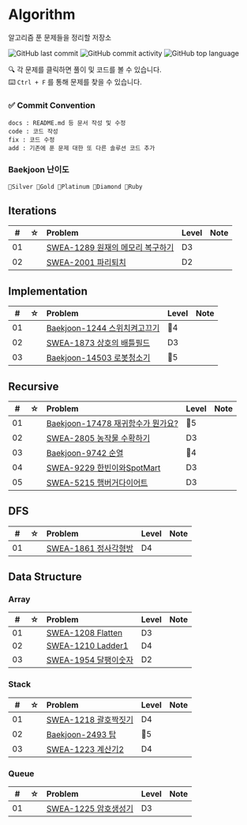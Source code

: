 # Algorithm
알고리즘 푼 문제들을 정리할 저장소

![GitHub last commit](https://img.shields.io/github/last-commit/MoonGaNae/Algorithm)
![GitHub commit activity](https://img.shields.io/github/commit-activity/m/MoonGaNae/Algorithm)
![GitHub top language](https://img.shields.io/github/languages/top/MoonGaNae/Algorithm?color=yellow&logo=Java)

🔍 각 문제를 클릭하면 풀이 및 코드를 볼 수 있습니다.  
⌨️ `Ctrl + F` 를 통해 문제를 찾을 수 있습니다.

### ✅ Commit Convention
```
docs : README.md 등 문서 작성 및 수정
code : 코드 작성
fix : 코드 수정
add : 기존에 푼 문제 대한 또 다른 솔루션 코드 추가
```

### Baekjoon 난이도
```
💜Silver 💛Gold 💚Platinum 💙Diamond 🖤Ruby 
```

## Iterations

|  #  |  ☆  | Problem                                                  | Level | Note |
| :-: | :-: | :------------------------------------------------------- | :--- | :--- |
| 01  |     | [SWEA-1289 원재의 메모리 복구하기](./src/Iteration/SWEA-1289) |   D3   |      |
| 02  |     | [SWEA-2001 파리퇴치](./src/Iteration/swea-2001) |   D2   |      |

## Implementation

|  #  |  ☆  | Problem                                                | Level | Note |
| :-: | :-: | :----------------------------------------------------- | :--- | :--- |
| 01  |     | [Baekjoon-1244 스위치켜고끄기](./src/Implementation/baekjoon-1244)  |  💜4   |      |
| 02  |     | [SWEA-1873 상호의 배틀필드](./src/Implementation/swea_1873)  |   D3   |      |
| 03  |     | [Baekjoon-14503 로봇청소기](./src/Implementation/baekjoon-14503)  |  💛5   |      |

## Recursive
|  #  |  ☆  | Problem                                                | Level | Note |
| :-: | :-: | :----------------------------------------------------- | :--- | :--- |
| 01  |     | [Baekjoon-17478 재귀함수가 뭔가요?](./src/Recursive/baekjoon-17478)  | 💜5 |      |
| 02  |     | [SWEA-2805 농작물 수확하기](./src/Recursive/swea_2805)  |   D3   |      |
| 03  |     | [Baekjoon-9742 순열](./src/Recursive/baekjoon-9742)  | 💜4 |      |
| 04  |     | [SWEA-9229 한빈이와SpotMart](./src/Recursive/swea-9229)  | D3 |      |
| 05  |     | [SWEA-5215 햄버거다이어트](./src/Recursive/swea-5215)  | D3 |      |

## DFS
|  #  |  ☆  | Problem                                                | Level | Note |
| :-: | :-: | :----------------------------------------------------- | :--- | :--- |
| 01  |     | [SWEA-1861 정사각형방](./src/DFS/swea-1861)  | D4 |      |

## Data Structure

### Array
|  #  |  ☆  | Problem                                                | Level | Note |
| :-: | :-: | :----------------------------------------------------- | :--- | :--- |
| 01  |     | [SWEA-1208 Flatten](./src/Implementation/swea-1208)  |   D3   |      |
| 02  |     | [SWEA-1210 Ladder1](./src/Implementation/swea-1210)  |   D4   |      |
| 03  |     | [SWEA-1954 달팽이숫자](./src/Implementation/swea-1954)  |   D2   |      |

### Stack
|  #  |  ☆  | Problem                                                | Level | Note |
| :-: | :-: | :----------------------------------------------------- | :--- | :--- |
| 01  |     | [SWEA-1218 괄호짝짓기](./src/Stack/swea-1218)  |   D4   |      |
| 02  |     | [Baekjoon-2493 탑](./src/Stack/baekjoon-2493)  |   💛5   |      |
| 03  |     | [SWEA-1223 계산기2](./src/Stack/swea-1223)  |   D4   |      |

### Queue
|  #  |  ☆  | Problem                                                | Level | Note |
| :-: | :-: | :----------------------------------------------------- | :--- | :--- |
| 01  |     | [SWEA-1225 암호생성기](./src/Queue/swea-1225)  |   D3   |      |